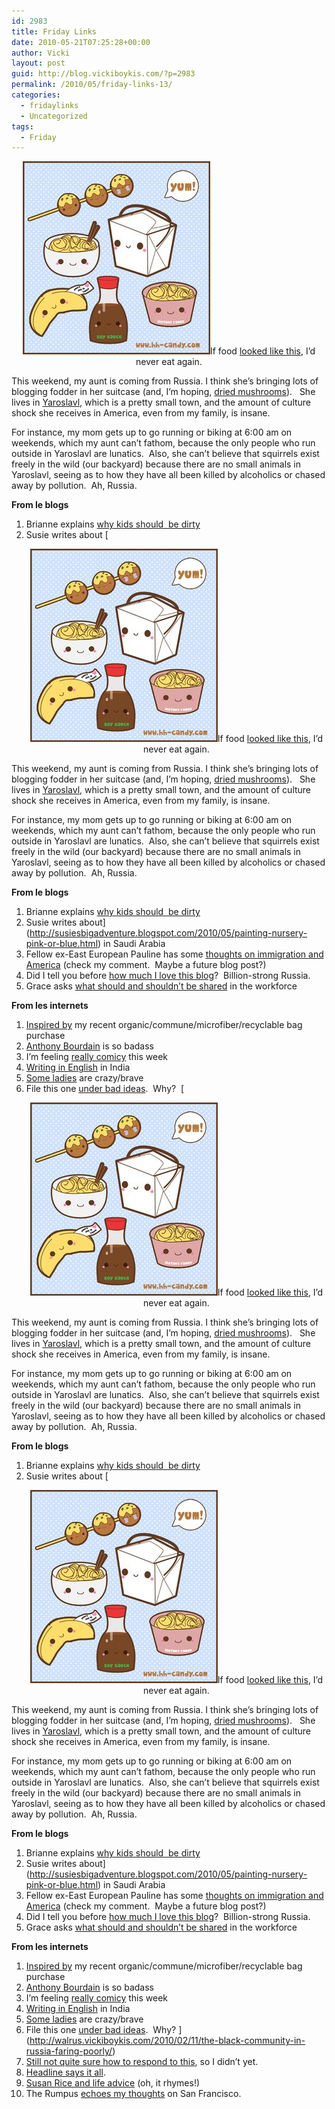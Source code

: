 ```yaml
---
id: 2983
title: Friday Links
date: 2010-05-21T07:25:28+00:00
author: Vicki
layout: post
guid: http://blog.vickiboykis.com/?p=2983
permalink: /2010/05/friday-links-13/
categories:
  - fridaylinks
  - Uncategorized
tags:
  - Friday
---
```

<p style="text-align: center;">
  <a href="https://raw.githubusercontent.com/veekaybee/wlb/gh-pages/assets/images/2010/05/Kawaii_Chinese_Food_Takeout_by_A_Little_Kitty.png.jpeg"><img class="aligncenter size-full wp-image-2988" title="Kawaii_Chinese_Food_Takeout_by_A_Little_Kitty.png" src="https://raw.githubusercontent.com/veekaybee/wlb/gh-pages/assets/images/2010/05/Kawaii_Chinese_Food_Takeout_by_A_Little_Kitty.png.jpeg" alt="" width="300" height="309" /></a>If food <a href="http://th03.deviantart.net/fs38/300W/f/2008/354/0/3/Kawaii_Chinese_Food_Takeout_by_A_Little_Kitty.png">looked like this</a>, I&#8217;d never eat again.
</p>

This weekend, my aunt is coming from Russia. I think she&#8217;s bringing lots of blogging fodder in her suitcase (and, I&#8217;m hoping, [dried mushrooms](http://blog.vickiboykis.com/2009/05/18/%D1%80%D1%83%D1%81%D1%81%D0%BA%D0%B8%D0%B5-%D0%B3%D1%80%D0%B8%D0%B1%D1%8B-russian-mushrooms/)).   She lives in [Yaroslavl](http://en.wikipedia.org/wiki/Yaroslavl), which is a pretty small town, and the amount of culture shock she receives in America, even from my family, is insane.

For instance, my mom gets up to go running or biking at 6:00 am on weekends, which my aunt can&#8217;t fathom, because the only people who run outside in Yaroslavl are lunatics.  Also, she can&#8217;t believe that squirrels exist freely in the wild (our backyard) because there are no small animals in Yaroslavl, seeing as to how they have all been killed by alcoholics or chased away by pollution.  Ah, Russia.

**From le blogs**

  1. Brianne explains [why kids should  be dirty](http://www.briannevillano.com/2010/05/19/mudpies-and-microbes/)
  2. Susie writes about [<p style="text-align: center;">
  <a href="https://raw.githubusercontent.com/veekaybee/wlb/gh-pages/assets/images/2010/05/Kawaii_Chinese_Food_Takeout_by_A_Little_Kitty.png.jpeg"><img class="aligncenter size-full wp-image-2988" title="Kawaii_Chinese_Food_Takeout_by_A_Little_Kitty.png" src="https://raw.githubusercontent.com/veekaybee/wlb/gh-pages/assets/images/2010/05/Kawaii_Chinese_Food_Takeout_by_A_Little_Kitty.png.jpeg" alt="" width="300" height="309" /></a>If food <a href="http://th03.deviantart.net/fs38/300W/f/2008/354/0/3/Kawaii_Chinese_Food_Takeout_by_A_Little_Kitty.png">looked like this</a>, I&#8217;d never eat again.
</p>

This weekend, my aunt is coming from Russia. I think she&#8217;s bringing lots of blogging fodder in her suitcase (and, I&#8217;m hoping, [dried mushrooms](http://blog.vickiboykis.com/2009/05/18/%D1%80%D1%83%D1%81%D1%81%D0%BA%D0%B8%D0%B5-%D0%B3%D1%80%D0%B8%D0%B1%D1%8B-russian-mushrooms/)).   She lives in [Yaroslavl](http://en.wikipedia.org/wiki/Yaroslavl), which is a pretty small town, and the amount of culture shock she receives in America, even from my family, is insane.

For instance, my mom gets up to go running or biking at 6:00 am on weekends, which my aunt can&#8217;t fathom, because the only people who run outside in Yaroslavl are lunatics.  Also, she can&#8217;t believe that squirrels exist freely in the wild (our backyard) because there are no small animals in Yaroslavl, seeing as to how they have all been killed by alcoholics or chased away by pollution.  Ah, Russia.

**From le blogs**

  1. Brianne explains [why kids should  be dirty](http://www.briannevillano.com/2010/05/19/mudpies-and-microbes/)
  2. Susie writes about](http://susiesbigadventure.blogspot.com/2010/05/painting-nursery-pink-or-blue.html) in Saudi Arabia
  3. Fellow ex-East European Pauline has some [thoughts on immigration and America](http://www.classychaos.com/links-topmenu-20/589-rant) (check my comment.  Maybe a future blog post?)
  4. Did I tell you before [how much I love this blog](http://www.transparent.com/russian/billion-strong-russia/)?  Billion-strong Russia.
  5. Grace asks [what should and shouldn&#8217;t be shared](http://smallhandsbigideas.com/branding/workplace-no-nos-that-really-are-doesnt-matters/) in the workforce

**From les internets**

  1. [Inspired by](http://www.shof.msrcsites.co.uk/ss5.jpg) my recent organic/commune/microfiber/recyclable bag purchase
  2. [Anthony Bourdain](http://www.washingtonpost.com/wp-dyn/content/discussion/2006/07/25/DI2006072501108.html) is so badass
  3. I&#8217;m feeling [really comicy](http://www.leadpaintcomics.com/2010/04/11/down-down-forward-forward/) this week
  4. [Writing in English](http://bostonreview.net/BR35.3/scharf.php) in India
  5. [Some ladies](http://www.thedailybeast.com/blogs-and-stories/2010-05-17/showdown-at-the-mosque/?cid=hp:beastoriginalsR2) are crazy/brave
  6. File this one [under bad ideas](http://www.post-gazette.com/pg/10135/1058363-53.stm).  Why?  [<p style="text-align: center;">
  <a href="https://raw.githubusercontent.com/veekaybee/wlb/gh-pages/assets/images/2010/05/Kawaii_Chinese_Food_Takeout_by_A_Little_Kitty.png.jpeg"><img class="aligncenter size-full wp-image-2988" title="Kawaii_Chinese_Food_Takeout_by_A_Little_Kitty.png" src="https://raw.githubusercontent.com/veekaybee/wlb/gh-pages/assets/images/2010/05/Kawaii_Chinese_Food_Takeout_by_A_Little_Kitty.png.jpeg" alt="" width="300" height="309" /></a>If food <a href="http://th03.deviantart.net/fs38/300W/f/2008/354/0/3/Kawaii_Chinese_Food_Takeout_by_A_Little_Kitty.png">looked like this</a>, I&#8217;d never eat again.
</p>

This weekend, my aunt is coming from Russia. I think she&#8217;s bringing lots of blogging fodder in her suitcase (and, I&#8217;m hoping, [dried mushrooms](http://blog.vickiboykis.com/2009/05/18/%D1%80%D1%83%D1%81%D1%81%D0%BA%D0%B8%D0%B5-%D0%B3%D1%80%D0%B8%D0%B1%D1%8B-russian-mushrooms/)).   She lives in [Yaroslavl](http://en.wikipedia.org/wiki/Yaroslavl), which is a pretty small town, and the amount of culture shock she receives in America, even from my family, is insane.

For instance, my mom gets up to go running or biking at 6:00 am on weekends, which my aunt can&#8217;t fathom, because the only people who run outside in Yaroslavl are lunatics.  Also, she can&#8217;t believe that squirrels exist freely in the wild (our backyard) because there are no small animals in Yaroslavl, seeing as to how they have all been killed by alcoholics or chased away by pollution.  Ah, Russia.

**From le blogs**

  1. Brianne explains [why kids should  be dirty](http://www.briannevillano.com/2010/05/19/mudpies-and-microbes/)
  2. Susie writes about [<p style="text-align: center;">
  <a href="https://raw.githubusercontent.com/veekaybee/wlb/gh-pages/assets/images/2010/05/Kawaii_Chinese_Food_Takeout_by_A_Little_Kitty.png.jpeg"><img class="aligncenter size-full wp-image-2988" title="Kawaii_Chinese_Food_Takeout_by_A_Little_Kitty.png" src="https://raw.githubusercontent.com/veekaybee/wlb/gh-pages/assets/images/2010/05/Kawaii_Chinese_Food_Takeout_by_A_Little_Kitty.png.jpeg" alt="" width="300" height="309" /></a>If food <a href="http://th03.deviantart.net/fs38/300W/f/2008/354/0/3/Kawaii_Chinese_Food_Takeout_by_A_Little_Kitty.png">looked like this</a>, I&#8217;d never eat again.
</p>

This weekend, my aunt is coming from Russia. I think she&#8217;s bringing lots of blogging fodder in her suitcase (and, I&#8217;m hoping, [dried mushrooms](http://blog.vickiboykis.com/2009/05/18/%D1%80%D1%83%D1%81%D1%81%D0%BA%D0%B8%D0%B5-%D0%B3%D1%80%D0%B8%D0%B1%D1%8B-russian-mushrooms/)).   She lives in [Yaroslavl](http://en.wikipedia.org/wiki/Yaroslavl), which is a pretty small town, and the amount of culture shock she receives in America, even from my family, is insane.

For instance, my mom gets up to go running or biking at 6:00 am on weekends, which my aunt can&#8217;t fathom, because the only people who run outside in Yaroslavl are lunatics.  Also, she can&#8217;t believe that squirrels exist freely in the wild (our backyard) because there are no small animals in Yaroslavl, seeing as to how they have all been killed by alcoholics or chased away by pollution.  Ah, Russia.

**From le blogs**

  1. Brianne explains [why kids should  be dirty](http://www.briannevillano.com/2010/05/19/mudpies-and-microbes/)
  2. Susie writes about](http://susiesbigadventure.blogspot.com/2010/05/painting-nursery-pink-or-blue.html) in Saudi Arabia
  3. Fellow ex-East European Pauline has some [thoughts on immigration and America](http://www.classychaos.com/links-topmenu-20/589-rant) (check my comment.  Maybe a future blog post?)
  4. Did I tell you before [how much I love this blog](http://www.transparent.com/russian/billion-strong-russia/)?  Billion-strong Russia.
  5. Grace asks [what should and shouldn&#8217;t be shared](http://smallhandsbigideas.com/branding/workplace-no-nos-that-really-are-doesnt-matters/) in the workforce

**From les internets**

  1. [Inspired by](http://www.shof.msrcsites.co.uk/ss5.jpg) my recent organic/commune/microfiber/recyclable bag purchase
  2. [Anthony Bourdain](http://www.washingtonpost.com/wp-dyn/content/discussion/2006/07/25/DI2006072501108.html) is so badass
  3. I&#8217;m feeling [really comicy](http://www.leadpaintcomics.com/2010/04/11/down-down-forward-forward/) this week
  4. [Writing in English](http://bostonreview.net/BR35.3/scharf.php) in India
  5. [Some ladies](http://www.thedailybeast.com/blogs-and-stories/2010-05-17/showdown-at-the-mosque/?cid=hp:beastoriginalsR2) are crazy/brave
  6. File this one [under bad ideas](http://www.post-gazette.com/pg/10135/1058363-53.stm).  Why? ](http://walrus.vickiboykis.com/2010/02/11/the-black-community-in-russia-faring-poorly/) 
  7. [Still not quite sure how to respond to this](http://www.brazencareerist.com/2010/05/17/the-reason-why-there-aren-t-more-women-leaders-in-social-media), so I didn&#8217;t yet.
  8. [Headline says it all](http://jezebel.com/5541135/woman-goes-broke-feeding-her-17-cats-organic-prawns).
  9. [Susan Rice and life advice](http://www.politico.com/blogs/laurarozen/0510/Susan_Rices_life_advice_for_graduates_get_launched_then_get_going_with_kids.html) (oh, it rhymes!)
 10. The Rumpus [echoes my thoughts](http://therumpus.net/2010/05/san-francisco/) on San Francisco.